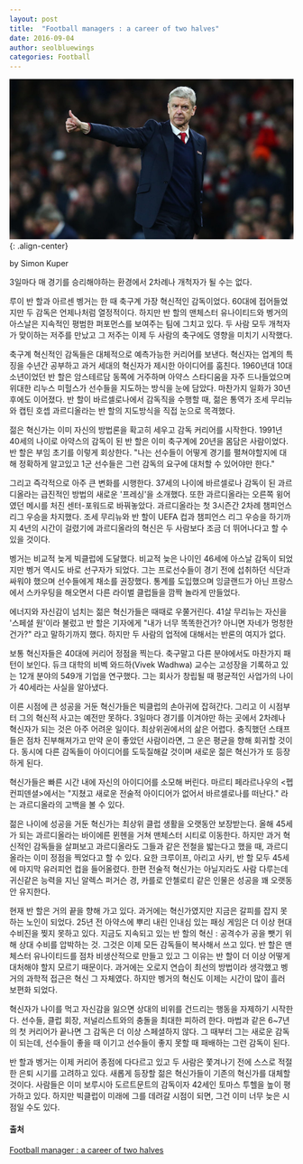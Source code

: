 ```yaml
---
layout: post
title:  "Football managers : a career of two halves"
date: 2016-09-04
author: seolbluewings
categories: Football
---
```



![Manager](https://github.com/seolbluewings/seolbluewings.github.io/blob/master/assets/Football/Manager/Wenger.jpg?raw=true){: .align-center}

by Simon Kuper

3일마다 매 경기를 승리해야하는 환경에서 2차례나 개척자가 될 수는 없다.

루이 반 할과 아르센 벵거는 한 때 축구계 가장 혁신적인 감독이었다. 60대에 접어들었지만 두 감독은 언제나처럼 열정적이다. 하지만 반 할의 맨체스터 유나이티드와 벵거의 아스날은 지속적인 평범한 퍼포먼스를 보여주는 팀에 그치고 있다. 두 사람 모두 개척자가 맞이하는 저주를 만났고 그 저주는 이제 두 사람의 축구에도 영향을 미치기 시작했다.

축구계 혁신적인 감독들은 대체적으로 예측가능한 커리어를 보낸다. 혁신자는 업계의 특징을 수년간 공부하고 과거 세대의 혁신자가 제시한 아이디어를 훔친다. 1960년대 10대 소년이었던 반 할은 암스테르담 동쪽에 거주하며 아약스 스타디움을 자주 드나들었으며 위대한 리누스 미헐스가 선수들을 지도하는 방식을 눈에 담았다. 마찬가지 일화가 30년 후에도 이어졌다. 반 할이 바르셀로나에서 감독직을 수행할 때, 젊은 통역가 조세 무리뉴와 캡틴 호셉 과르디올라는 반 할의 지도방식을 직접 눈으로 목격했다.

젊은 혁신가는 이미 자신의 방법론을 확고히 세우고 감독 커리어를 시작한다. 1991년 40세의 나이로 아약스의 감독이 된 반 할은 이미 축구계에 20년을 몸담은 사람이었다. 반 할은 부임 초기를 이렇게 회상한다. "나는 선수들이 어떻게 경기를 펼쳐야할지에 대해 정확하게 알고있고 1군 선수들은 그런 감독의 요구에 대처할 수 있어야만 한다."

그리고 즉각적으로 아주 큰 변화를 시행한다. 37세의 나이에 바르셀로나 감독이 된 과르디올라는 급진적인 방법의 새로운 '프레싱'을 소개했다. 또한 과르디올라는 오른쪽 윙어였던 메시를 처진 센터-포워드로 바꿔놓았다. 과르디올라는 첫 3시즌간 2차례 챔피언스 리그 우승을 차지했다. 조세 무리뉴와 반 할이 UEFA 컵과 챔피언스 리그 우승을 하기까지 4년의 시간이 걸렸기에 과르디올라의 혁신은 두 사람보다 조금 더 뛰어나다고 할 수 있을 것이다.

벵거는 비교적 늦게 빅클럽에 도달했다. 비교적 늦은 나이인 46세에 아스날 감독이 되었지만 벵거 역시도 바로 선구자가 되었다. 그는 프로선수들이 경기 전에 섭취하던 식단과 싸워야 했으며 선수들에게 채소를 권장했다. 통계를 도입했으며 잉글랜드가 아닌 프랑스에서 스카우팅을 해오면서 다른 라이벌 클럽들을 깜짝 놀라게 만들었다.

에너지와 자신감이 넘치는 젊은 혁신가들은 때때로 우쭐거린다. 41살 무리뉴는 자신을 '스페셜 원'이라 불렀고 반 할은 기자에게 "내가 너무 똑똑한건가? 아니면 자네가 멍청한건가?" 라고 말하기까지 했다. 하지만 두 사람의 업적에 대해서는 반론의 여지가 없다.

보통 혁신자들은 40대에 커리어 정점을 찍는다. 축구말고 다른 분야에서도 마찬가지 패턴이 보인다. 듀크 대학의 비벡 와드하(Vivek Wadhwa) 교수는 고성장을 기록하고 있는 12개 분야의 549개 기업을 연구했다. 그는 회사가 창립될 때 평균적인 사업가의 나이가 40세라는 사실을 알아냈다.

이른 시점에 큰 성공을 거둔 혁신가들은 빅클럽의 손아귀에 잡혀간다. 그리고 이 시점부터 그의 혁신적 사고는 예전만 못하다. 3일마다 경기를 이겨야만 하는 곳에서 2차례나 혁신자가 되는 것은 아주 어려운 일이다. 최상위권에서의 삶은 어렵다. 충직했던 스태프들은 점차 진부해져가고 만약 운이 좋았던 사람이라면, 그 운은 평균을 향해 회귀할 것이다. 동시에 다른 감독들이 아이디어를 도둑질해갈 것이며 새로운 젊은 혁신가가 또 등장하게 된다.

혁신가들은 빠른 시간 내에 자신의 아이디어를 소모해 버린다. 마르티 페라르나우의 <펩 컨피덴셜>에서는 "지쳤고 새로운 전술적 아이디어가 없어서 바르셀로나를 떠난다." 라는 과르디올라의 고백을 볼 수 있다.

젊은 나이에 성공을 거둔 혁신가는 최상위 클럽 생활을 오랫동안 보장받는다. 올해 45세가 되는 과르디올라는 바이에른 뮌헨을 거쳐 맨체스터 시티로 이동한다. 하지만 과거 혁신적인 감독들을 살펴보고 과르디올라도 그들과 같은 전철을 밟는다고 했을 때, 과르디올라는 이미 정점을 찍었다고 할 수 있다. 요한 크루이프, 아리고 사키, 반 할 모두 45세에 마지막 유러피언 컵을 들어올렸다. 한편 전술적 혁신가는 아닐지라도 사람 다루는데 귀신같은 능력을 지닌 알렉스 퍼거슨 경, 카를로 안첼로티 같은 인물은 성공을 꽤 오랫동안 유지한다.

현재 반 할은 거의 끝을 향해 가고 있다. 과거에는 혁신가였지만 지금은 갈피를 잡지 못하는 노인이 되었다. 25년 전 아약스에 뿌리 내린 인내심 있는 패싱 게임은 더 이상 현대 수비진을 찢지 못하고 있다. 지금도 지속되고 있는 반 할의 혁신 : 공격수가 공을 뺏기 위해 상대 수비를 압박하는 것. 그것은 이제 모든 감독들이 복사해서 쓰고 있다. 반 할은 맨체스터 유나이티드를 점차 비생산적으로 만들고 있고 그 이유는 반 할이 더 이상 어떻게 대처해야 할지 모르기 때문이다. 과거에는 오로지 연습이 최선의 방법이라 생각했고 벵거의 과학적 접근은 혁신 그 자체였다. 하지만 벵거의 혁신도 이제는 시간이 많이 흘러 보편화 되었다.

혁신자가 나이를 먹고 자신감을 잃으면 상대의 비위를 건드리는 행동을 자제하기 시작한다. 선수들, 클럽 회장, 저널리스트와의 충돌을 최대한 피하려 한다. 마법과 같은 6~7년의 첫 커리어가 끝나면 그 감독은 더 이상 스페셜하지 않다. 그 때부터 그는 새로운 감독이 되는데, 선수들이 좋을 때 이기고 선수들이 좋지 못할 때 패배하는 그런 감독이 된다.

반 할과 벵거는 이제 커리어 종점에 다다르고 있고 두 사람은 쫓겨나기 전에 스스로 적절한 은퇴 시기를 고려하고 있다. 새롭게 등장할 젊은 혁신가들이 기존의 혁신가를 대체할 것이다. 사람들은 이미 보루시아 도르트문트의 감독이자 42세인 토마스 투헬을 높이 평가하고 있다. 하지만 빅클럽이 미래에 그를 데려갈 시점이 되면, 그건 이미 너무 늦은 시점일 수도 있다.



#### 출처

[Football manager : a career of two halves](https://www.ft.com/content/79243fec-067f-11e6-9b51-0fb5e65703ce?_i_location=http%3A%2F%2Fwww.ft.com%2Fcms%2Fs%2F0%2F79243fec-067f-11e6-9b51-0fb5e65703ce.html%3Fftcamp%3Dpublished_links%252Frss%252Flife-arts_simon-kuper%252Ffeed%252F%252Fproduct%26siteedition%3Dintl&_i_referer=https%3A%2F%2Ft.co%2Fce84ca612d075030c809d460ae051e05&classification=conditional_standard&ftcamp=published_links%2Frss%2Flife-arts_simon-kuper%2Ffeed%2F%2Fproduct&iab=barrier-app&siteedition=intl)